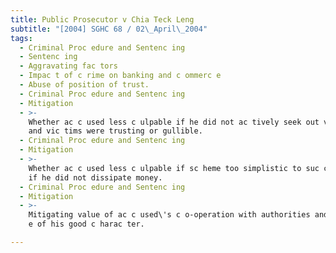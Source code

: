 ```yaml
---
title: Public Prosecutor v Chia Teck Leng
subtitle: "[2004] SGHC 68 / 02\_April\_2004"
tags:
  - Criminal Proc edure and Sentenc ing
  - Sentenc ing
  - Aggravating fac tors
  - Impac t of c rime on banking and c ommerc e
  - Abuse of position of trust.
  - Criminal Proc edure and Sentenc ing
  - Mitigation
  - >-
    Whether ac c used less c ulpable if he did not ac tively seek out vic tims
    and vic tims were trusting or gullible.
  - Criminal Proc edure and Sentenc ing
  - Mitigation
  - >-
    Whether ac c used less c ulpable if sc heme too simplistic to suc c eed or
    if he did not dissipate money.
  - Criminal Proc edure and Sentenc ing
  - Mitigation
  - >-
    Mitigating value of ac c used\'s c o-operation with authorities and evidenc
    e of his good c harac ter.

---
```


